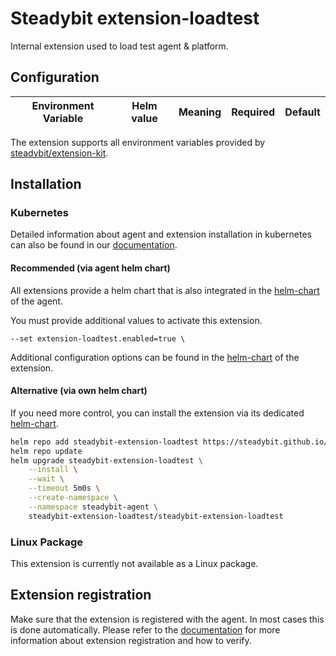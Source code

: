 # Steadybit extension-loadtest

Internal extension used to load test agent & platform.

## Configuration

| Environment Variable              | Helm value | Meaning                                     | Required | Default                 |
|-----------------------------------|------------|---------------------------------------------|----------|-------------------------|

The extension supports all environment variables provided by [steadybit/extension-kit](https://github.com/steadybit/extension-kit#environment-variables).

## Installation

### Kubernetes

Detailed information about agent and extension installation in kubernetes can also be found in
our [documentation](https://docs.steadybit.com/install-and-configure/install-agent/install-on-kubernetes).

#### Recommended (via agent helm chart)

All extensions provide a helm chart that is also integrated in the
[helm-chart](https://github.com/steadybit/helm-charts/tree/main/charts/steadybit-agent) of the agent.

You must provide additional values to activate this extension.

```
--set extension-loadtest.enabled=true \
```

Additional configuration options can be found in
the [helm-chart](https://github.com/steadybit/extension-loadtest/blob/main/charts/steadybit-extension-loadtest/values.yaml) of the
extension.

#### Alternative (via own helm chart)

If you need more control, you can install the extension via its
dedicated [helm-chart](https://github.com/steadybit/extension-loadtest/blob/main/charts/steadybit-extension-loadtest).

```bash
helm repo add steadybit-extension-loadtest https://steadybit.github.io/extension-loadtest
helm repo update
helm upgrade steadybit-extension-loadtest \
    --install \
    --wait \
    --timeout 5m0s \
    --create-namespace \
    --namespace steadybit-agent \
    steadybit-extension-loadtest/steadybit-extension-loadtest
```

### Linux Package

This extension is currently not available as a Linux package.

## Extension registration

Make sure that the extension is registered with the agent. In most cases this is done automatically. Please refer to
the [documentation](https://docs.steadybit.com/install-and-configure/install-agent/extension-discovery) for more
information about extension registration and how to verify.
